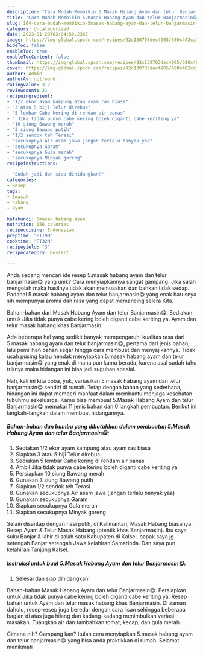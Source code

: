 ```yaml
---
description: "Cara Mudah Membikin 5.Masak Habang Ayam dan telur Banjarmasin😋 yang Lezat Sekali"
title: "Cara Mudah Membikin 5.Masak Habang Ayam dan telur Banjarmasin😋 yang Lezat Sekali"
slug: 164-cara-mudah-membikin-5masak-habang-ayam-dan-telur-banjarmasin-yang-lezat-sekali
category: Uncategorized
date: 2023-01-29T03:04:59.236Z
image: https://img-global.cpcdn.com/recipes/92c130703dec4905/680x482cq70/5masak-habang-ayam-dan-telur-banjarmasin-foto-resep-utama.jpg
hideToc: false
enableToc: true
enableTocContent: false
thumbnail: https://img-global.cpcdn.com/recipes/92c130703dec4905/680x482cq70/5masak-habang-ayam-dan-telur-banjarmasin-foto-resep-utama.jpg
cover: https://img-global.cpcdn.com/recipes/92c130703dec4905/680x482cq70/5masak-habang-ayam-dan-telur-banjarmasin-foto-resep-utama.jpg
author: Admin
authorAv: notfound
ratingvalue: 3.2
reviewcount: 21
recipeingredient:
- "1/2 ekor ayam kampung atau ayam ras biasa"
- "3 atau 5 biji Telur direbus"
- "5 lembar Cabe kering di rendam air panas"
- " Jika tidak punya cabe kering boleh diganti cabe keriting ya"
- "10 siung Bawang merah"
- "3 siung Bawang putih"
- "1/2 sendok teh Terasi"
- "secukupnya Air asam jawa jangan terlalu banyak yaa"
- "secukupnya Garam"
- "secukupnya Gula merah"
- "secukupnya Minyak goreng"
recipeinstructions:

- "Sudah jadi dan siap dihidangkan!"
categories:
- Resep
tags:
- 5masak
- habang
- ayam

katakunci: 5masak habang ayam 
nutrition: 156 calories
recipecuisine: Indonesian
preptime: "PT19M"
cooktime: "PT32M"
recipeyield: "3"
recipecategory: Dessert

---
```





Anda sedang mencari ide resep 5.masak habang ayam dan telur banjarmasin😋 yang unik? Cara menyiapkannya sangat gampang. Jika salah mengolah maka hasilnya tidak akan memuaskan dan bahkan tidak sedap. Padahal 5.masak habang ayam dan telur banjarmasin😋 yang enak harusnya sih mempunyai aroma dan rasa yang dapat memancing selera Kita.





Bahan-bahan dari Masak Habang Ayam dan telur Banjarmasin😋. Sediakan untuk Jika tidak punya cabe kering boleh diganti cabe keriting ya. Ayam dan telur masak habang khas Banjarmasin.

Ada beberapa hal yang sedikit banyak mempengaruhi kualitas rasa dari 5.masak habang ayam dan telur banjarmasin😋, pertama dari jenis bahan, lalu pemilihan bahan segar hingga cara membuat dan menyajikannya. Tidak usah pusing kalau hendak menyiapkan 5.masak habang ayam dan telur banjarmasin😋 yang enak di mana pun kamu berada, karena asal sudah tahu triknya maka hidangan ini bisa jadi suguhan spesial.






Nah, kali ini kita coba, yuk, variasikan 5.masak habang ayam dan telur banjarmasin😋 sendiri di rumah. Tetap dengan bahan yang sederhana, hidangan ini dapat memberi manfaat dalam membantu menjaga kesehatan tubuhmu sekeluarga. Kamu bisa membuat 5.Masak Habang Ayam dan telur Banjarmasin😋 memakai 11 jenis bahan dan 0 langkah pembuatan. Berikut ini langkah-langkah dalam membuat hidangannya.

<!--inarticleads1-->

##### Bahan-bahan dan bumbu yang dibutuhkan dalam pembuatan 5.Masak Habang Ayam dan telur Banjarmasin😋:

1. Sediakan 1/2 ekor ayam kampung atau ayam ras biasa
1. Siapkan 3 atau 5 biji Telur direbus
1. Sediakan 5 lembar Cabe kering di rendam air panas
1. Ambil  Jika tidak punya cabe kering boleh diganti cabe keriting ya
1. Persiapkan 10 siung Bawang merah
1. Gunakan 3 siung Bawang putih
1. Siapkan 1/2 sendok teh Terasi
1. Gunakan secukupnya Air asam jawa (jangan terlalu banyak yaa)
1. Gunakan secukupnya Garam
1. Siapkan secukupnya Gula merah
1. Siapkan secukupnya Minyak goreng


Selain disantap dengan nasi putih, di Kalimantan, Masak Habang biasanya. Resep Ayam &amp; Telur Masak Habang (otentik khas Banjarmasin). Ibu saya suku Banjar &amp; lahir di salah satu Kabupaten di Kalsel, bapak saya jg setengah Banjar setengah Jawa kelahiran Samarinda. Dan saya pun kelahiran Tanjung Kalsel. 

<!--inarticleads2-->

##### Instruksi untuk buat 5.Masak Habang Ayam dan telur Banjarmasin😋:


1. Selesai dan siap dihidangkan!

Bahan-bahan Masak Habang Ayam dan telur Banjarmasin😋. Persiapkan untuk Jika tidak punya cabe kering boleh diganti cabe keriting ya. Resep bahan untuk Ayam dan telur masak habang khas Banjarmasin. Di zaman dahulu, resep-resep juga beredar dengan cara lisan sehingga beberapa bagian di atas juga hilang dan kadang-kadang menimbulkan variasi masakan. Tuangkan air dan tambahkan tomat, kecap, dan gula merah. 

Gimana nih? Gampang kan? Itulah cara menyiapkan 5.masak habang ayam dan telur banjarmasin😋 yang bisa anda praktikkan di rumah. Selamat menikmati
